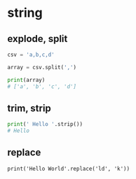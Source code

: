 # string

## explode, split

```python
csv = 'a,b,c,d'

array = csv.split(',')

print(array)
# ['a', 'b', 'c', 'd']
```

## trim, strip

```python
print(' Hello '.strip())
# Hello
```

## replace

```
print('Hello World'.replace('ld', 'k'))
```
